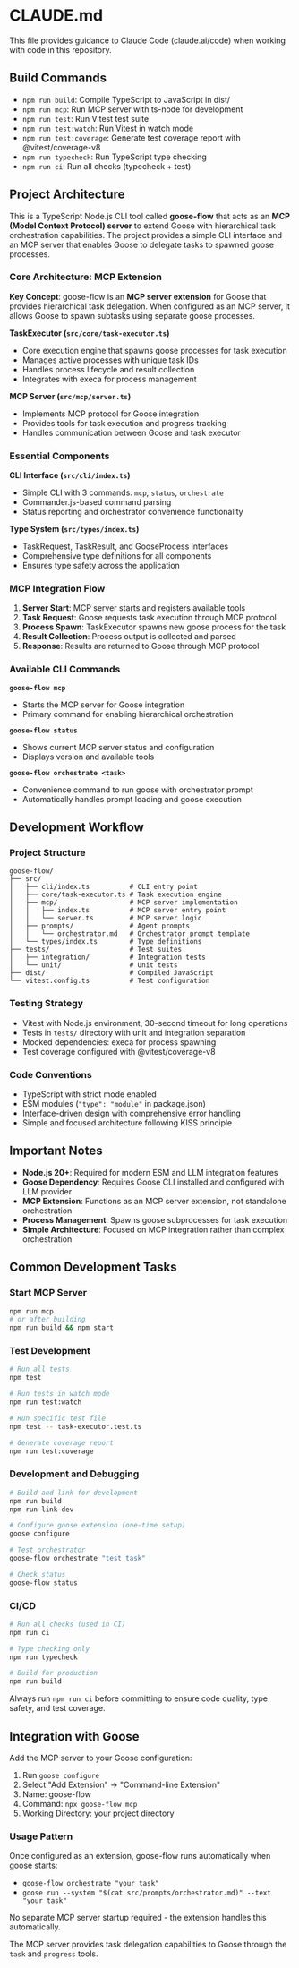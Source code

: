# CLAUDE.md

This file provides guidance to Claude Code (claude.ai/code) when working with code in this repository.

## Build Commands

- `npm run build`: Compile TypeScript to JavaScript in dist/
- `npm run mcp`: Run MCP server with ts-node for development
- `npm run test`: Run Vitest test suite
- `npm run test:watch`: Run Vitest in watch mode
- `npm run test:coverage`: Generate test coverage report with @vitest/coverage-v8
- `npm run typecheck`: Run TypeScript type checking
- `npm run ci`: Run all checks (typecheck + test)

## Project Architecture

This is a TypeScript Node.js CLI tool called **goose-flow** that acts as an **MCP (Model Context Protocol) server** to extend Goose with hierarchical task orchestration capabilities. The project provides a simple CLI interface and an MCP server that enables Goose to delegate tasks to spawned goose processes.

### Core Architecture: MCP Extension

**Key Concept**: goose-flow is an **MCP server extension** for Goose that provides hierarchical task delegation. When configured as an MCP server, it allows Goose to spawn subtasks using separate goose processes.

**TaskExecutor (`src/core/task-executor.ts`)**
- Core execution engine that spawns goose processes for task execution
- Manages active processes with unique task IDs
- Handles process lifecycle and result collection
- Integrates with execa for process management

**MCP Server (`src/mcp/server.ts`)**
- Implements MCP protocol for Goose integration
- Provides tools for task execution and progress tracking
- Handles communication between Goose and task executor

### Essential Components

**CLI Interface (`src/cli/index.ts`)**
- Simple CLI with 3 commands: `mcp`, `status`, `orchestrate`
- Commander.js-based command parsing
- Status reporting and orchestrator convenience functionality

**Type System (`src/types/index.ts`)**
- TaskRequest, TaskResult, and GooseProcess interfaces
- Comprehensive type definitions for all components
- Ensures type safety across the application

### MCP Integration Flow

1. **Server Start**: MCP server starts and registers available tools
2. **Task Request**: Goose requests task execution through MCP protocol
3. **Process Spawn**: TaskExecutor spawns new goose process for the task
4. **Result Collection**: Process output is collected and parsed
5. **Response**: Results are returned to Goose through MCP protocol

### Available CLI Commands

**`goose-flow mcp`**
- Starts the MCP server for Goose integration
- Primary command for enabling hierarchical orchestration

**`goose-flow status`**
- Shows current MCP server status and configuration
- Displays version and available tools

**`goose-flow orchestrate <task>`**
- Convenience command to run goose with orchestrator prompt
- Automatically handles prompt loading and goose execution


## Development Workflow

### Project Structure
```
goose-flow/
├── src/
│   ├── cli/index.ts          # CLI entry point
│   ├── core/task-executor.ts # Task execution engine
│   ├── mcp/                  # MCP server implementation
│   │   ├── index.ts          # MCP server entry point
│   │   └── server.ts         # MCP server logic
│   ├── prompts/              # Agent prompts
│   │   └── orchestrator.md   # Orchestrator prompt template
│   └── types/index.ts        # Type definitions
├── tests/                    # Test suites
│   ├── integration/          # Integration tests
│   └── unit/                 # Unit tests
├── dist/                     # Compiled JavaScript
└── vitest.config.ts          # Test configuration
```

### Testing Strategy
- Vitest with Node.js environment, 30-second timeout for long operations
- Tests in `tests/` directory with unit and integration separation
- Mocked dependencies: execa for process spawning
- Test coverage configured with @vitest/coverage-v8

### Code Conventions
- TypeScript with strict mode enabled
- ESM modules (`"type": "module"` in package.json)
- Interface-driven design with comprehensive error handling
- Simple and focused architecture following KISS principle

## Important Notes

- **Node.js 20+**: Required for modern ESM and LLM integration features
- **Goose Dependency**: Requires Goose CLI installed and configured with LLM provider
- **MCP Extension**: Functions as an MCP server extension, not standalone orchestration
- **Process Management**: Spawns goose subprocesses for task execution
- **Simple Architecture**: Focused on MCP integration rather than complex orchestration

## Common Development Tasks

### Start MCP Server
```bash
npm run mcp
# or after building
npm run build && npm start
```

### Test Development
```bash
# Run all tests
npm test

# Run tests in watch mode
npm run test:watch

# Run specific test file
npm test -- task-executor.test.ts

# Generate coverage report
npm run test:coverage
```

### Development and Debugging
```bash
# Build and link for development
npm run build
npm run link-dev

# Configure goose extension (one-time setup)
goose configure

# Test orchestrator
goose-flow orchestrate "test task"

# Check status
goose-flow status
```

### CI/CD
```bash
# Run all checks (used in CI)
npm run ci

# Type checking only
npm run typecheck

# Build for production
npm run build
```

Always run `npm run ci` before committing to ensure code quality, type safety, and test coverage.

## Integration with Goose

Add the MCP server to your Goose configuration:

1. Run `goose configure`
2. Select "Add Extension" → "Command-line Extension"
3. Name: goose-flow
4. Command: `npx goose-flow mcp`
5. Working Directory: your project directory

### Usage Pattern

Once configured as an extension, goose-flow runs automatically when goose starts:
- `goose-flow orchestrate "your task"`
- `goose run --system "$(cat src/prompts/orchestrator.md)" --text "your task"`

No separate MCP server startup required - the extension handles this automatically.

The MCP server provides task delegation capabilities to Goose through the `task` and `progress` tools.
